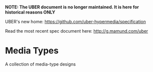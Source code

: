 **NOTE: The UBER document is no longer maintained. It is here for historical reasons ONLY**

UBER's new home: https://github.com/uber-hypermedia/specification

Read the most recent spec document here: http://g.mamund.com/uber


# Media Types

A collection of media-type designs


